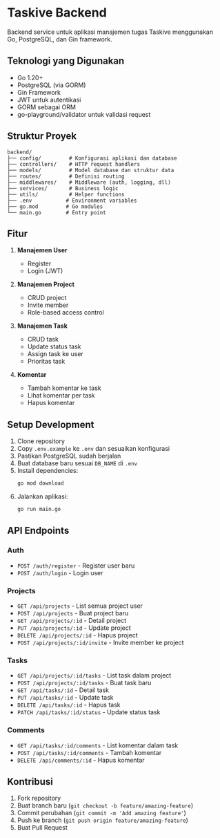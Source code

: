 # Taskive Backend

Backend service untuk aplikasi manajemen tugas Taskive menggunakan Go, PostgreSQL, dan Gin framework.

## Teknologi yang Digunakan

- Go 1.20+
- PostgreSQL (via GORM)
- Gin Framework
- JWT untuk autentikasi
- GORM sebagai ORM
- go-playground/validator untuk validasi request

## Struktur Proyek

```
backend/
├── config/         # Konfigurasi aplikasi dan database
├── controllers/    # HTTP request handlers
├── models/         # Model database dan struktur data
├── routes/         # Definisi routing
├── middlewares/    # Middleware (auth, logging, dll)
├── services/       # Business logic
├── utils/          # Helper functions
├── .env           # Environment variables
├── go.mod         # Go modules
└── main.go        # Entry point
```

## Fitur

1. **Manajemen User**
   - Register
   - Login (JWT)

2. **Manajemen Project**
   - CRUD project
   - Invite member
   - Role-based access control

3. **Manajemen Task**
   - CRUD task
   - Update status task
   - Assign task ke user
   - Prioritas task

4. **Komentar**
   - Tambah komentar ke task
   - Lihat komentar per task
   - Hapus komentar

## Setup Development

1. Clone repository
2. Copy `.env.example` ke `.env` dan sesuaikan konfigurasi
3. Pastikan PostgreSQL sudah berjalan
4. Buat database baru sesuai `DB_NAME` di `.env`
5. Install dependencies:
   ```bash
   go mod download
   ```
6. Jalankan aplikasi:
   ```bash
   go run main.go
   ```

## API Endpoints

### Auth
- `POST /auth/register` - Register user baru
- `POST /auth/login` - Login user

### Projects
- `GET /api/projects` - List semua project user
- `POST /api/projects` - Buat project baru
- `GET /api/projects/:id` - Detail project
- `PUT /api/projects/:id` - Update project
- `DELETE /api/projects/:id` - Hapus project
- `POST /api/projects/:id/invite` - Invite member ke project

### Tasks
- `GET /api/projects/:id/tasks` - List task dalam project
- `POST /api/projects/:id/tasks` - Buat task baru
- `GET /api/tasks/:id` - Detail task
- `PUT /api/tasks/:id` - Update task
- `DELETE /api/tasks/:id` - Hapus task
- `PATCH /api/tasks/:id/status` - Update status task

### Comments
- `GET /api/tasks/:id/comments` - List komentar dalam task
- `POST /api/tasks/:id/comments` - Tambah komentar
- `DELETE /api/comments/:id` - Hapus komentar

## Kontribusi

1. Fork repository
2. Buat branch baru (`git checkout -b feature/amazing-feature`)
3. Commit perubahan (`git commit -m 'Add amazing feature'`)
4. Push ke branch (`git push origin feature/amazing-feature`)
5. Buat Pull Request 